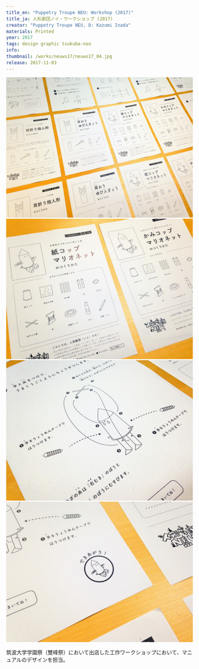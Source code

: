```yaml
---
title_en: "Puppetry Troupe NEU: Workshop (2017)"
title_ja: 人形劇団ノイ・ワークショップ (2017)
creator: "Puppetry Troupe NEU, D: Kazumi Inada"
materials: Printed
year: 2017
tags: design graphic tsukuba-neu
info:
thumbnail: /works/neuws17/neuws17_04.jpg
release: 2017-11-03
---
```


![](/works/neuws17/neuws17_01.jpg)
![](/works/neuws17/neuws17_02.jpg)
![](/works/neuws17/neuws17_04.jpg)
![](/works/neuws17/neuws17_00.jpg)

筑波大学学園祭（雙峰祭）において出店した工作ワークショップにおいて、マニュアルのデザインを担当。
